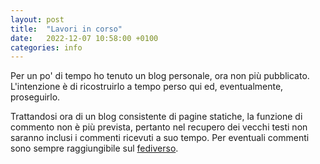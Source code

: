 ```yaml
---
layout: post
title:  "Lavori in corso"
date:   2022-12-07 10:58:00 +0100
categories: info
---
```

Per un po' di tempo ho tenuto un blog personale, ora non più pubblicato. L'intenzione è di ricostruirlo a tempo perso qui ed, eventualmente, proseguirlo.

Trattandosi ora di un blog consistente di pagine statiche, la funzione di commento non è più prevista, pertanto nel recupero dei vecchi testi non saranno inclusi i commenti ricevuti a suo tempo. Per eventuali commenti sono sempre raggiungibile sul [fediverso](https://mastodon.social/@thatgiga).
